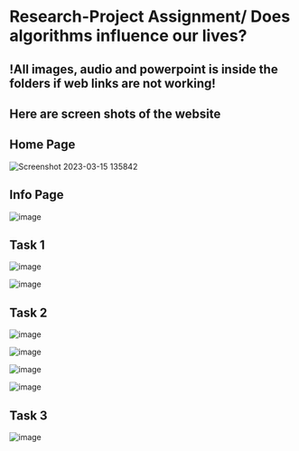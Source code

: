 # Research-Project Assignment/ Does algorithms influence our lives?

!All images, audio and powerpoint is inside the folders if web links are not working!
-------------------------------------------------------------------------------------------------------------

Here are screen shots of the website
----------------------------------------------------------------------------------------------------------------------------------------------------------------------------

Home Page
----------------------------------------
![Screenshot 2023-03-15 135842](https://github.com/Celiix/Research-Project---Do-algorithms-influence-our-lives-/assets/92170983/bb477d0e-a808-49ab-a1a3-d1fc5e2829ad)

Info Page 
----------------------------------------------
![image](https://github.com/Celiix/Research-Project---Do-algorithms-influence-our-lives-/assets/92170983/255a1cce-f746-4945-a932-4ad09145b2aa)

Task 1
---------------------------------------------
![image](https://github.com/Celiix/Research-Project---Do-algorithms-influence-our-lives-/assets/92170983/f139699b-b9f4-4d31-a745-ebd9f985b00e)

![image](https://github.com/Celiix/Research-Project---Do-algorithms-influence-our-lives-/assets/92170983/94987196-caba-4a00-9dfb-bb0cf5d04628)

Task 2 
---------------------------------------------------
![image](https://github.com/Celiix/Research-Project---Do-algorithms-influence-our-lives-/assets/92170983/249eded1-2304-47ec-886f-d004169b10bd)

![image](https://github.com/Celiix/Research-Project---Do-algorithms-influence-our-lives-/assets/92170983/80122367-8625-41ea-b2e7-77d11ed2aeb3)

![image](https://github.com/Celiix/Research-Project---Do-algorithms-influence-our-lives-/assets/92170983/3234bfbf-25a4-451e-9af0-1b03b1e5f120)

![image](https://github.com/Celiix/Research-Project---Do-algorithms-influence-our-lives-/assets/92170983/eca51af0-720d-4df4-a886-afdbebcf74a9)

Task 3 
-------------------------------------------------------
![image](https://github.com/Celiix/Research-Project---Do-algorithms-influence-our-lives-/assets/92170983/fbde2e2e-127e-4db8-9a2c-e9d75540578e)






